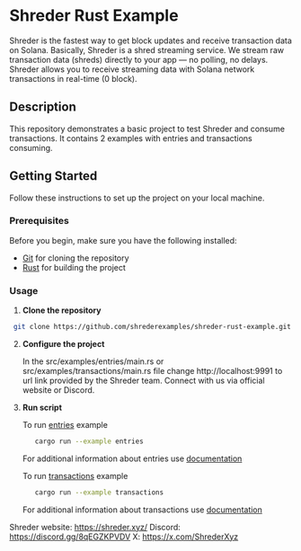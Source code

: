 # Shreder Rust Example

Shreder is the fastest way to get block updates and receive transaction data on Solana.
Basically, Shreder is a shred streaming service. We stream raw transaction data (shreds) directly to your app — no polling, no delays.
Shreder allows you to receive streaming data with Solana network transactions in real-time (0 block).

## Description

This repository demonstrates a basic project to test Shreder and consume transactions. It contains 2 examples with entries and transactions consuming.

## Getting Started

Follow these instructions to set up the project on your local machine.

### Prerequisites

Before you begin, make sure you have the following installed:

- [Git](https://git-scm.com/) for cloning the repository
- [Rust](https://www.rust-lang.org/tools/install) for building the project

### Usage
1. **Clone the repository**
  ```bash
   git clone https://github.com/shrederexamples/shreder-rust-example.git
   ```

2.  **Configure the project**

    In the src/examples/entries/main.rs or src/examples/transactions/main.rs file change http://localhost:9991 to url link provided by the Shreder team. Connect with us via official website or Discord.

3. **Run script**

   To run [entries](/src/examples/entries/) example
   ```bash
      cargo run --example entries
   ```
   For additional information about entries use [documentation](/src/examples/entries/Readme.md)

   To run [transactions](/src/examples/transactions/) example
   ```bash
      cargo run --example transactions
   ```
   For additional information about transactions use [documentation](/src/examples/transactions/Readme.md)

Shreder website: https://shreder.xyz/
Discord: https://discord.gg/8qEGZKPVDV
X: https://x.com/ShrederXyz
